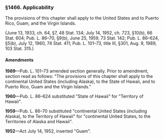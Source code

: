 ### §1466. Applicability ###

The provisions of this chapter shall apply to the United States and to Puerto Rico, Guam, and the Virgin Islands.

(June 13, 1933, ch. 64, §7, 48 Stat. 134; July 14, 1952, ch. 723, §10(b), 66 Stat. 604; Pub. L. 86–70, §9(b), June 25, 1959, 73 Stat. 142; Pub. L. 86–624, §5(b), July 12, 1960, 74 Stat. 411; Pub. L. 101–73, title III, §301, Aug. 9, 1989, 103 Stat. 315.)

#### Amendments ####

**1989**—Pub. L. 101–73 amended section generally. Prior to amendment, section read as follows: "The provisions of this chapter shall apply to the continental United States (including Alaska), to the State of Hawaii, and to Puerto Rico, Guam and the Virgin Islands."

**1960**—Pub. L. 86–624 substituted "State of Hawaii" for "Territory of Hawaii".

**1959**—Pub. L. 86–70 substituted "continental United States (including Alaska), to the Territory of Hawaii" for "continental United States, to the Territories of Alaska and Hawaii".

**1952**—Act July 14, 1952, inserted "Guam".